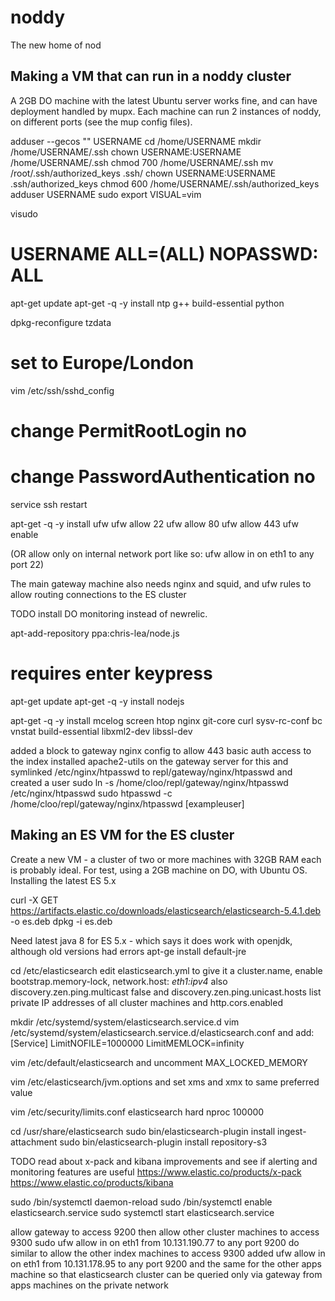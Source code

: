 # noddy

The new home of nod


## Making a VM that can run in a noddy cluster

A 2GB DO machine with the latest Ubuntu server works fine, and can have deployment handled by mupx.
Each machine can run 2 instances of noddy, on different ports (see the mup config files).

adduser --gecos "" USERNAME
cd /home/USERNAME
mkdir /home/USERNAME/.ssh
chown USERNAME:USERNAME /home/USERNAME/.ssh
chmod 700 /home/USERNAME/.ssh
mv /root/.ssh/authorized_keys .ssh/
chown USERNAME:USERNAME .ssh/authorized_keys
chmod 600 /home/USERNAME/.ssh/authorized_keys
adduser USERNAME sudo
export VISUAL=vim

visudo
# USERNAME ALL=(ALL) NOPASSWD: ALL

apt-get update
apt-get -q -y install ntp g++ build-essential python

dpkg-reconfigure tzdata
# set to Europe/London

vim /etc/ssh/sshd_config
# change PermitRootLogin no
# change PasswordAuthentication no

service ssh restart

apt-get -q -y install ufw
ufw allow 22
ufw allow 80
ufw allow 443
ufw enable

(OR allow only on internal network port like so: ufw allow in on eth1 to any port 22)

The main gateway machine also needs nginx and squid, and ufw rules to allow routing connections to the ES cluster

TODO install DO monitoring instead of newrelic.

apt-add-repository ppa:chris-lea/node.js
# requires enter keypress
apt-get update
apt-get -q -y install nodejs

apt-get -q -y install mcelog screen htop nginx git-core curl sysv-rc-conf bc vnstat build-essential libxml2-dev libssl-dev

added a block to gateway nginx config to allow 443 basic auth access to the index
installed apache2-utils on the gateway server for this
and symlinked /etc/nginx/htpasswd to repl/gateway/nginx/htpasswd
and created a user
sudo ln -s /home/cloo/repl/gateway/nginx/htpasswd /etc/nginx/htpasswd
sudo htpasswd -c /home/cloo/repl/gateway/nginx/htpasswd [exampleuser]




## Making an ES VM for the ES cluster

Create a new VM - a cluster of two or more machines with 32GB RAM each is probably ideal.
For test, using a 2GB machine on DO, with Ubuntu OS.
Installing the latest ES 5.x

curl -X GET https://artifacts.elastic.co/downloads/elasticsearch/elasticsearch-5.4.1.deb -o es.deb
dpkg -i es.deb

Need latest java 8 for ES 5.x - which says it does work with openjdk, although old versions had errors
apt-ge install default-jre

cd /etc/elasticsearch
edit elasticsearch.yml to give it a cluster.name, enable bootstrap.memory-lock, network.host: _eth1:ipv4_
also discovery.zen.ping.multicast false and discovery.zen.ping.unicast.hosts list private IP addresses of all cluster machines
and http.cors.enabled

mkdir /etc/systemd/system/elasticsearch.service.d
vim /etc/systemd/system/elasticsearch.service.d/elasticsearch.conf
and add:
[Service]
LimitNOFILE=1000000
LimitMEMLOCK=infinity

vim /etc/default/elasticsearch
and uncomment MAX_LOCKED_MEMORY

vim /etc/elasticsearch/jvm.options
and set xms and xmx to same preferred value

vim /etc/security/limits.conf
elasticsearch hard nproc 100000

cd /usr/share/elasticsearch
sudo bin/elasticsearch-plugin install ingest-attachment
sudo bin/elasticsearch-plugin install repository-s3

TODO read about x-pack and kibana improvements and see if alerting and monitoring features are useful
https://www.elastic.co/products/x-pack
https://www.elastic.co/products/kibana

sudo /bin/systemctl daemon-reload
sudo /bin/systemctl enable elasticsearch.service
sudo systemctl start elasticsearch.service



allow gateway to access 9200 then allow other cluster machines to access 9300
sudo ufw allow in on eth1 from 10.131.190.77 to any port 9200
do similar to allow the other index machines to access 9300
added ufw allow in on eth1 from 10.131.178.95 to any port 9200
and the same for the other apps machine
so that elasticsearch cluster can be queried only via gateway from apps machines on the private network


